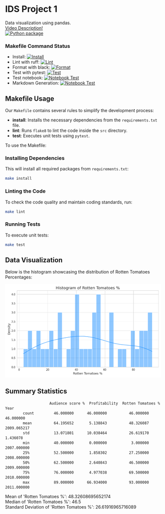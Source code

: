 # IDS Project 1

Data visualization using pandas.\
[Video Description!](https://www.youtube.com/watch?v=KiUfJfgP56Y)\
[![Python package](https://github.com/nicholasconterno/IDSProject1/actions/workflows/python-package.yml/badge.svg)](https://github.com/nicholasconterno/IDSProject1/actions/workflows/python-package.yml)

### Makefile Command Status

- Install: [![Install](https://github.com/nicholasconterno/IDSProject1/actions/workflows/install-dependencies.yml/badge.svg)](https://github.com/nicholasconterno/IDSProject1/actions/workflows/install-dependencies.yml)
- Lint with ruff: [![Lint](https://github.com/nicholasconterno/IDSProject1/actions/workflows/lint-code.yml/badge.svg)](https://github.com/nicholasconterno/IDSProject1/actions/workflows/lint-code.yml)
- Format with black: [![Format](https://github.com/nicholasconterno/IDSProject1/actions/workflows/format-code.yml/badge.svg)](https://github.com/nicholasconterno/IDSProject1/actions/workflows/format-code.yml)
- Test with pytest: [![Test](https://github.com/nicholasconterno/IDSProject1/actions/workflows/run-tests.yml/badge.svg)](https://github.com/nicholasconterno/IDSProject1/actions/workflows/run-tests.yml)
- Test notebook: [![Notebook Test](https://github.com/nicholasconterno/IDSProject1/actions/workflows/run-nbval.yml/badge.svg)](https://github.com/nicholasconterno/IDSProject1/actions/workflows/run-nbval.yml)
- Markdown Generation: [![Notebook Test](https://github.com/nicholasconterno/IDSProject1/actions/workflows/generate-markdown.yml/badge.svg)](https://github.com/nicholasconterno/IDSProject1/actions/workflows/generate-markdown.yml)

## Makefile Usage


Our `Makefile` contains several rules to simplify the development process:

- **install**: Installs the necessary dependencies from the `requirements.txt` file.
- **lint**: Runs `flake8` to lint the code inside the `src` directory.
- **test**: Executes unit tests using `pytest`.

To use the Makefile:

### Installing Dependencies

This will install all required packages from `requirements.txt`:

```bash
make install
```

### Linting the Code

To check the code quality and maintain coding standards, run:

```bash
make lint
```

### Running Tests

To execute unit tests:

```bash
make test
```

## Data Visualization

Below is the histogram showcasing the distribution of Rotten Tomatoes Percentages:

![Histogram](./histogram.png)

## Summary Statistics
                        Audience score %  Profitability  Rotten Tomatoes %  Year
            count         46.000000      46.000000          46.000000    46.000000
            mean          64.195652       5.138843          48.326087  2009.065217
            std           13.071801      10.038464          26.619170     1.436078
            min           40.000000       0.000000           3.000000  2007.000000
            25%           52.500000       1.858302          27.250000  2008.000000
            50%           62.500000       2.640843          46.500000  2009.000000
            75%           76.000000       4.977038          69.500000  2010.000000
            max           89.000000      66.934000          93.000000  2011.000000
Mean of 'Rotten Tomatoes %': 48.32608695652174\
Median of 'Rotten Tomatoes %': 46.5\
Standard Deviation of 'Rotten Tomatoes %': 26.61916965716089
